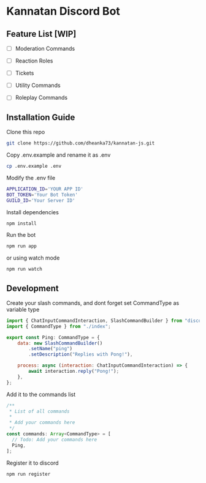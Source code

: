 # Kannatan Discord Bot

## Feature List [WIP]
- [ ] Moderation Commands
- [ ] Reaction Roles
- [ ] Tickets
- [ ] Utility Commands
- [ ] Roleplay Commands


## Installation Guide

Clone this repo
```bash
git clone https://github.com/dheanka73/kannatan-js.git
```

Copy .env.example and rename it as .env
```bash
cp .env.example .env
```

Modify the .env file
```bash
APPLICATION_ID='YOUR APP ID'
BOT_TOKEN='Your Bot Token'
GUILD_ID='Your Server ID'
```

Install dependencies
```bash
npm install
```

Run the bot
```bash
npm run app
```

or using watch mode
```bash
npm run watch
```


## Development

Create your slash commands, and dont forget set CommandType as variable type
```js
import { ChatInputCommandInteraction, SlashCommandBuilder } from "discord.js";
import { CommandType } from "./index";

export const Ping: CommandType = {
    data: new SlashCommandBuilder()
        .setName("ping")
        .setDescription("Replies with Pong!"),

    process: async (interaction: ChatInputCommandInteraction) => {
        await interaction.reply("Pong!");
    },
};

```

Add it to the commands list
```js
/**
 * List of all commands
 *
 * Add your commands here
 */
const commands: Array<CommandType> = [
  // Todo: Add your commands here
  Ping,
];
```

Register it to discord
```bash
npm run register
```